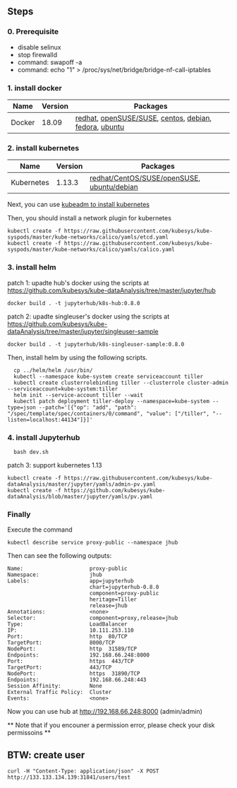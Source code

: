 ## Steps

### 0. Prerequisite

- disable selinux
- stop firewalld
- command: swapoff -a
- command: echo "1" > /proc/sys/net/bridge/bridge-nf-call-iptables


### 1. install docker

| Name       | Version |  Packages  |   
| ------     | ------  | ------ |
| Docker     | 18.09   | [redhat](https://docs.docker.com/install/linux/docker-ee/rhel/), [openSUSE/SUSE](https://docs.docker.com/install/linux/docker-ee/suse/), [centos](https://docs.docker.com/install/linux/docker-ce/centos/), [debian](https://docs.docker.com/install/linux/docker-ce/debian/), [fedora](https://docs.docker.com/install/linux/docker-ce/fedora/), [ubuntu](https://docs.docker.com/install/linux/docker-ce/ubuntu/) |

### 2. install kubernetes

| Name       | Version |  Packages  |   
| ------     | ------  | ------ |
| Kubernetes | 1.13.3  | [redhat/CentOS/SUSE/openSUSE](https://github.com/kubesys/kube-os/releases/download/1.0/kube-tools-v1.13.3-cloudplus.1903.x86_64.rpm), [ubuntu/debian](https://github.com/kubesys/kube-os/releases/download/1.0/kube-tools-v1.13.3-cloudplus.1903.amd64.deb) |

Next, you can use [kubeadm to install kubernetes](https://kubernetes.io/docs/setup/independent/create-cluster-kubeadm/)

Then, you should install a network plugin for kubernetes

```
kubectl create -f https://raw.githubusercontent.com/kubesys/kube-syspods/master/kube-networks/calico/yamls/etcd.yaml 
kubectl create -f https://raw.githubusercontent.com/kubesys/kube-syspods/master/kube-networks/calico/yamls/calico.yaml
```
### 3. install helm

patch 1: upadte hub's docker using the scripts at https://github.com/kubesys/kube-dataAnalysis/tree/master/jupyter/hub

```
docker build . -t jupyterhub/k8s-hub:0.8.0
```

patch 2: upadte singleuser's docker using the scripts at https://github.com/kubesys/kube-dataAnalysis/tree/master/jupyter/singleuser-sample

```
docker build . -t jupyterhub/k8s-singleuser-sample:0.8.0
```

Then, install helm by using the following scripts.

```
  cp ../helm/helm /usr/bin/
  kubectl --namespace kube-system create serviceaccount tiller
  kubectl create clusterrolebinding tiller --clusterrole cluster-admin --serviceaccount=kube-system:tiller
  helm init --service-account tiller --wait
  kubectl patch deployment tiller-deploy --namespace=kube-system --type=json --patch='[{"op": "add", "path": "/spec/template/spec/containers/0/command", "value": ["/tiller", "--listen=localhost:44134"]}]'
```

### 4. install Jupyterhub

```
  bash dev.sh
```

patch 3: support kubernetes 1.13

```
kubectl create -f https://raw.githubusercontent.com/kubesys/kube-dataAnalysis/master/jupyter/yamls/admin-pv.yaml
kubectl create -f https://github.com/kubesys/kube-dataAnalysis/blob/master/jupyter/yamls/pv.yaml
```

### Finally 

Execute the command

```
kubectl describe service proxy-public --namespace jhub
```

Then can see the following outputs:

```
Name:                     proxy-public
Namespace:                jhub
Labels:                   app=jupyterhub
                          chart=jupyterhub-0.8.0
                          component=proxy-public
                          heritage=Tiller
                          release=jhub
Annotations:              <none>
Selector:                 component=proxy,release=jhub
Type:                     LoadBalancer
IP:                       10.111.253.110
Port:                     http  80/TCP
TargetPort:               8000/TCP
NodePort:                 http  31589/TCP
Endpoints:                192.168.66.248:8000
Port:                     https  443/TCP
TargetPort:               443/TCP
NodePort:                 https  31890/TCP
Endpoints:                192.168.66.248:443
Session Affinity:         None
External Traffic Policy:  Cluster
Events:                   <none>
```

Now you can use hub at http://192.168.66.248:8000 (admin/admin)

** Note that if you encouner a permission error, please check your disk permissoins **

## BTW: create user

```
curl -H "Content-Type: application/json" -X POST  http://133.133.134.139:31841/users/test
```
